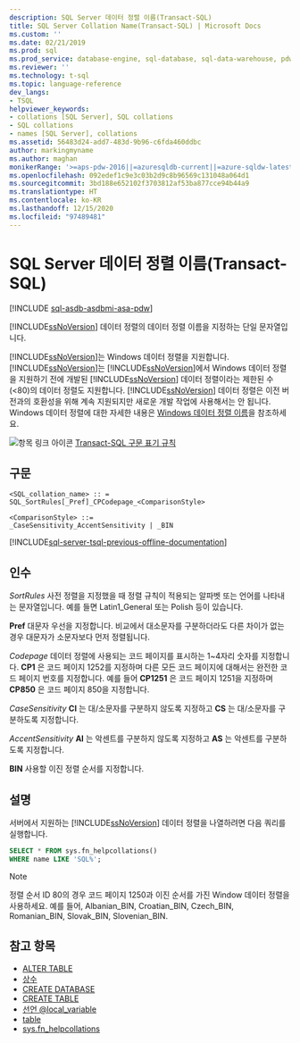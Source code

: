 ```yaml
---
description: SQL Server 데이터 정렬 이름(Transact-SQL)
title: SQL Server Collation Name(Transact-SQL) | Microsoft Docs
ms.custom: ''
ms.date: 02/21/2019
ms.prod: sql
ms.prod_service: database-engine, sql-database, sql-data-warehouse, pdw
ms.reviewer: ''
ms.technology: t-sql
ms.topic: language-reference
dev_langs:
- TSQL
helpviewer_keywords:
- collations [SQL Server], SQL collations
- SQL collations
- names [SQL Server], collations
ms.assetid: 56483d24-add7-483d-9b96-c6fda460ddbc
author: markingmyname
ms.author: maghan
monikerRange: '>=aps-pdw-2016||=azuresqldb-current||=azure-sqldw-latest||>=sql-server-2016||>=sql-server-linux-2017||=azuresqldb-mi-current'
ms.openlocfilehash: 092edef1c9e3c03b2d9c8b96569c131048a064d1
ms.sourcegitcommit: 3bd188e652102f3703812af53ba877cce94b44a9
ms.translationtype: HT
ms.contentlocale: ko-KR
ms.lasthandoff: 12/15/2020
ms.locfileid: "97489481"
---
```

# <a name="sql-server-collation-name-transact-sql"></a>SQL Server 데이터 정렬 이름(Transact-SQL)

[!INCLUDE [sql-asdb-asdbmi-asa-pdw](../../includes/applies-to-version/sql-asdb-asdbmi-asa-pdw.md)]

[!INCLUDE[ssNoVersion](../../includes/ssnoversion-md.md)] 데이터 정렬의 데이터 정렬 이름을 지정하는 단일 문자열입니다.

[!INCLUDE[ssNoVersion](../../includes/ssnoversion-md.md)]는 Windows 데이터 정렬을 지원합니다. [!INCLUDE[ssNoVersion](../../includes/ssnoversion-md.md)]는 [!INCLUDE[ssNoVersion](../../includes/ssnoversion-md.md)]에서 Windows 데이터 정렬을 지원하기 전에 개발된 [!INCLUDE[ssNoVersion](../../includes/ssnoversion-md.md)] 데이터 정렬이라는 제한된 수(<80)의 데이터 정렬도 지원합니다. [!INCLUDE[ssNoVersion](../../includes/ssnoversion-md.md)] 데이터 정렬은 이전 버전과의 호환성을 위해 계속 지원되지만 새로운 개발 작업에 사용해서는 안 됩니다. Windows 데이터 정렬에 대한 자세한 내용은 [Windows 데이터 정렬 이름](../../t-sql/statements/windows-collation-name-transact-sql.md)을 참조하세요.

![항목 링크 아이콘](../../database-engine/configure-windows/media/topic-link.gif "항목 링크 아이콘") [Transact-SQL 구문 표기 규칙](../../t-sql/language-elements/transact-sql-syntax-conventions-transact-sql.md)

## <a name="syntax"></a>구문

```syntaxsql
<SQL_collation_name> :: =
SQL_SortRules[_Pref]_CPCodepage_<ComparisonStyle>

<ComparisonStyle> ::=
_CaseSensitivity_AccentSensitivity | _BIN
```

[!INCLUDE[sql-server-tsql-previous-offline-documentation](../../includes/sql-server-tsql-previous-offline-documentation.md)]

## <a name="arguments"></a>인수

*SortRules* 사전 정렬을 지정했을 때 정렬 규칙이 적용되는 알파벳 또는 언어를 나타내는 문자열입니다. 예를 들면 Latin1_General 또는 Polish 등이 있습니다.

**Pref** 대문자 우선을 지정합니다. 비교에서 대소문자를 구분하더라도 다른 차이가 없는 경우 대문자가 소문자보다 먼저 정렬됩니다.

*Codepage* 데이터 정렬에 사용되는 코드 페이지를 표시하는 1~4자리 숫자를 지정합니다. **CP1** 은 코드 페이지 1252를 지정하며 다른 모든 코드 페이지에 대해서는 완전한 코드 페이지 번호를 지정합니다. 예를 들어 **CP1251** 은 코드 페이지 1251을 지정하며 **CP850** 은 코드 페이지 850을 지정합니다.

*CaseSensitivity*
**CI** 는 대/소문자를 구분하지 않도록 지정하고 **CS** 는 대/소문자를 구분하도록 지정합니다.

*AccentSensitivity*
**AI** 는 악센트를 구분하지 않도록 지정하고 **AS** 는 악센트를 구분하도록 지정합니다.

**BIN** 사용할 이진 정렬 순서를 지정합니다.

## <a name="remarks"></a>설명

서버에서 지원하는 [!INCLUDE[ssNoVersion](../../includes/ssnoversion-md.md)] 데이터 정렬을 나열하려면 다음 쿼리를 실행합니다.

```sql
SELECT * FROM sys.fn_helpcollations()
WHERE name LIKE 'SQL%';
```

> [!NOTE]
> 정렬 순서 ID 80의 경우 코드 페이지 1250과 이진 순서를 가진 Window 데이터 정렬을 사용하세요. 예를 들어, Albanian_BIN, Croatian_BIN, Czech_BIN, Romanian_BIN, Slovak_BIN, Slovenian_BIN.

## <a name="see-also"></a>참고 항목

- [ALTER TABLE](../../t-sql/statements/alter-table-transact-sql.md)
- [상수](../../t-sql/data-types/constants-transact-sql.md)
- [CREATE DATABASE](../../t-sql/statements/create-database-transact-sql.md)
- [CREATE TABLE](../../t-sql/statements/create-table-transact-sql.md)
- [선언 @local_variable](../../t-sql/language-elements/declare-local-variable-transact-sql.md)
- [table](../../t-sql/data-types/table-transact-sql.md)
- [sys.fn_helpcollations](../../relational-databases/system-functions/sys-fn-helpcollations-transact-sql.md)
